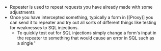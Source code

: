 - Repeater is used to repeat requests you have already made with some adjustments
- Once you have intercepted something, typically a form in [[Proxy]] you can send it to repeater and try out all sorts of different things like testing for weaknesses to SQL injections.
	- To quickly test out for SQL injections simply change a form's input in the repeater to something that would cause an error in SQL such as a single '
